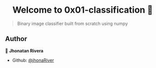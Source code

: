 <h1 align="center">Welcome to 0x01-classification 👋</h1>
<p>
</p>

> Binary image classifier built from scratch using numpy

## Author

👤 **Jhonatan Rivera**

* Github: [@jhonaRiver](https://github.com/jhonaRiver)